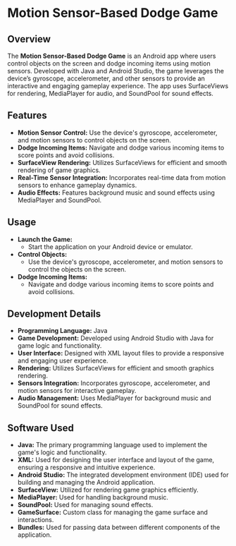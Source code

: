 # Motion Sensor-Based Dodge Game

## Overview

The **Motion Sensor-Based Dodge Game** is an Android app where users control objects on the screen and dodge incoming items using motion sensors. Developed with Java and Android Studio, the game leverages the device’s gyroscope, accelerometer, and other sensors to provide an interactive and engaging gameplay experience. The app uses SurfaceViews for rendering, MediaPlayer for audio, and SoundPool for sound effects.

## Features

- **Motion Sensor Control:** Use the device's gyroscope, accelerometer, and motion sensors to control objects on the screen.
- **Dodge Incoming Items:** Navigate and dodge various incoming items to score points and avoid collisions.
- **SurfaceView Rendering:** Utilizes SurfaceViews for efficient and smooth rendering of game graphics.
- **Real-Time Sensor Integration:** Incorporates real-time data from motion sensors to enhance gameplay dynamics.
- **Audio Effects:** Features background music and sound effects using MediaPlayer and SoundPool.

## Usage

- **Launch the Game:**
  - Start the application on your Android device or emulator.
- **Control Objects:**
  - Use the device's gyroscope, accelerometer, and motion sensors to control the objects on the screen.
- **Dodge Incoming Items:**
  - Navigate and dodge various incoming items to score points and avoid collisions.

## Development Details

- **Programming Language:** Java
- **Game Development:** Developed using Android Studio with Java for game logic and functionality.
- **User Interface:** Designed with XML layout files to provide a responsive and engaging user experience.
- **Rendering:** Utilizes SurfaceViews for efficient and smooth graphics rendering.
- **Sensors Integration:** Incorporates gyroscope, accelerometer, and motion sensors for interactive gameplay.
- **Audio Management:** Uses MediaPlayer for background music and SoundPool for sound effects.

## Software Used

- **Java:** The primary programming language used to implement the game's logic and functionality.
- **XML:** Used for designing the user interface and layout of the game, ensuring a responsive and intuitive experience.
- **Android Studio:** The integrated development environment (IDE) used for building and managing the Android application.
- **SurfaceView:** Utilized for rendering game graphics efficiently.
- **MediaPlayer:** Used for handling background music.
- **SoundPool:** Used for managing sound effects.
- **GameSurface:** Custom class for managing the game surface and interactions.
- **Bundles:** Used for passing data between different components of the application.
